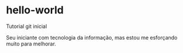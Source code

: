 # hello-world
Tutorial git inicial


Seu iniciante com  tecnologia da informação, mas estou me esforçando muito para melhorar.
